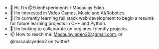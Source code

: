 - 👋 Hi, I’m @EdenExperiments /  Macaulay Eden
- 👀 I’m interested in Video Games, Music and AI/Robotics.
- 🌱 I’m currently learning full stack web development to begin a resume for future learning projects in C++ and Python.
- 💞️ I’m looking to collaborate on beginner friendly projects.
- 📫 How to reach me: Macaulay.eden30@gmail.com, or @macaulayeden2 on twitter!

<!---
EdenExperiments/EdenExperiments is a ✨ special ✨ repository because its `README.md` (this file) appears on your GitHub profile.
You can click the Preview link to take a look at your changes.
--->
